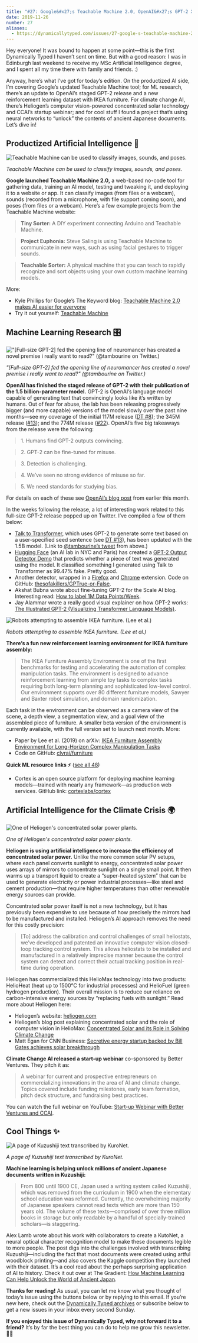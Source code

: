 ```yaml
---
title: "#27: Google&#x27;s Teachable Machine 2.0, OpenAI&#x27;s GPT-2 XL, and capturing solar energy with AI "
date: 2019-11-26
number: 27
aliases:
  - https://dynamicallytyped.com/issues/27-google-s-teachable-machine-2-0-openai-s-gpt-2-xl-and-capturing-solar-energy-with-ai-209719
---
```


Hey everyone!
It was bound to happen at some point—this is the first Dynamically Typed I haven’t sent on time.
But with a good reason: I was in Edinburgh last weekend to receive my MSc Artificial Intelligence degree, and I spent all my time there with family and friends.
:)

Anyway, here’s what I’ve got for today’s edition.
On the productized AI side, I’m covering Google’s updated Teachable Machine tool; for ML research, there’s an update to OpenAI’s staged GPT-2 release and a new reinforcement learning dataset with IKEA furniture.
For climate change AI, there’s Heliogen’s computer vision-powered concentrated solar technology and CCAI’s startup webinar; and for cool stuff I found a project that’s using neural networks to “unlock” the contents of ancient Japanese documents.
Let’s dive in!

## Productized Artificial Intelligence 🔌

![Teachable Machine can be used to classify images, sounds, and poses.](https://s3.amazonaws.com/revue/items/images/005/259/075/mail/83ff0b71d1ed7dd84d6af925dc2f6016.png?1574757812)

_Teachable Machine can be used to classify images, sounds, and poses._

**Google launched Teachable Machine 2.0,** a web-based no-code tool for gathering data, training an AI model, testing and tweaking it, and deploying it to a website or app.
It can classify images (from files or a webcam), sounds (recorded from a microphone, with file support coming soon), and poses (from files or a webcam).
Here’s a few example projects from the Teachable Machine website:

> **Tiny Sorter:** A DIY experiment connecting Arduino and Teachable Machine.

> **Project Euphonia:** Steve Saling is using Teachable Machine to communicate in new ways, such as using facial gestures to trigger sounds.

> **Teachable Sorter:** A physical machine that you can teach to rapidly recognize and sort objects using your own custom machine learning models.

More:

* Kyle Phillips for Google’s The Keyword blog: [Teachable Machine 2.0 makes AI easier for everyone](https://www.blog.google/technology/ai/teachable-machine/?utm_campaign=Dynamically%20Typed&utm_medium=email&utm_source=Revue%20newsletter)
* Try it out yourself: [Teachable Machine](http://Teachable%20Machine)

## Machine Learning Research 🎛

!["[Full-size GPT-2] fed the opening line of neuromancer has created a novel premise i really want to read?" (@tambourine on Twitter.)](https://s3.amazonaws.com/revue/items/images/005/258/087/mail/daa1bc35477ab531e6075ac4d67920b2.jpeg?1574717202)

_"[Full-size GPT-2] fed the opening line of neuromancer has created a novel premise i really want to read?" (@tambourine on Twitter.)_

**OpenAI has finished the staged release of GPT-2 with their publication of the 1.5 billion-parameter model.**
GPT-2 is OpenAI’s language model capable of generating text that convincingly looks like it’s written by humans.
Out of fear for abuse, the lab has been releasing progressively bigger (and more capable) versions of the model slowly over the past nine months—see my coverage of the initial 117M release ([DT #8](https://dynamicallytyped.com/issues/8-should-openai-open-source-their-impressive-new-language-model-161119?utm_campaign=Dynamically%20Typed&utm_medium=email&utm_source=Revue%20newsletter)); the 345M release ([#13](https://dynamicallytyped.com/issues/13-caption-this-new-ai-powered-features-at-google-i-o-and-openai-s-staged-gpt-2-release-175669?utm_campaign=Dynamically%20Typed&utm_medium=email&utm_source=Revue%20newsletter)); and the 774M release ([#22](https://dynamicallytyped.com/issues/22-mobile-apps-that-identify-plant-species-ai-powered-posture-correction-and-my-new-job-197292?utm_campaign=Dynamically%20Typed&utm_medium=email&utm_source=Revue%20newsletter)).
OpenAI’s five big takeaways from the release were the following:

> 1\.
> Humans find GPT-2 outputs convincing.

> 2\.
> GPT-2 can be fine-tuned for misuse.

> 3\.
> Detection is challenging.

> 4\.
> We’ve seen no strong evidence of misuse so far.

> 5\.
> We need standards for studying bias.

For details on each of these see [OpenAI’s blog post](https://openai.com/blog/gpt-2-1-5b-release/?utm_campaign=Dynamically%20Typed&utm_medium=email&utm_source=Revue%20newsletter#fnref2) from earlier this month.

In the weeks following the release, a lot of interesting work related to this full-size GPT-2 release popped up on Twitter.
I’ve compiled a few of them below:

* [Talk to Transformer](https://talktotransformer.com/?utm_campaign=Dynamically%20Typed&utm_medium=email&utm_source=Revue%20newsletter), which uses GPT-2 to generate some text based on a user-specified seed sentence (see [DT #13](https://dynamicallytyped.com/issues/13-caption-this-new-ai-powered-features-at-google-i-o-and-openai-s-staged-gpt-2-release-175669?utm_campaign=Dynamically%20Typed&utm_medium=email&utm_source=Revue%20newsletter)), has been updated with the 1.5B model. (Link to [@tambourine’s tweet](https://twitter.com/tambourine/status/1192297222714601474?utm_campaign=Dynamically%20Typed&utm_medium=email&utm_source=Revue%20newsletter) from above.)
* [Hugging Face](https://huggingface.co/?utm_campaign=Dynamically%20Typed&utm_medium=email&utm_source=Revue%20newsletter) (an AI lab in NYC and Paris) has created a [GPT-2 Output Detector Demo](https://huggingface.co/openai-detector?utm_campaign=Dynamically%20Typed&utm_medium=email&utm_source=Revue%20newsletter) that predicts whether a piece of text was generated using the model. It classified something I generated using Talk to Transformer as 99.47% fake. Pretty good.
* Another detector, wrapped in a [Firefox](https://addons.mozilla.org/en-US/firefox/addon/gptrue-or-false/?utm_campaign=Dynamically%20Typed&utm_medium=email&utm_source=Revue%20newsletter) and [Chrome](https://chrome.google.com/webstore/detail/gptrue-or-false/bikcfchmnacmfhneafnpfekgfhckplfj?utm_campaign=Dynamically%20Typed&utm_medium=email&utm_source=Revue%20newsletter) extension. Code on GitHub: [thesofakillers/GPTrue-or-False](https://github.com/thesofakillers/GPTrue-or-False?utm_campaign=Dynamically%20Typed&utm_medium=email&utm_source=Revue%20newsletter).
* Akshat Bubna wrote about fine-tuning GPT-2 for the Scale AI blog. Interesting read: [How to label 1M Data Points/Week](https://scale.com/blog/how-to-label-1m-data-points-week?utm_campaign=Dynamically%20Typed&utm_medium=email&utm_source=Revue%20newsletter).
* Jay Alammar wrote a really good visual explainer on how GPT-2 works: [The Illustrated GPT-2 (Visualizing Transformer Language Models)](https://jalammar.github.io/illustrated-gpt2/?utm_campaign=Dynamically%20Typed&utm_medium=email&utm_source=Revue%20newsletter).

![Robots attempting to assemble IKEA furniture. (Lee et al.)](https://s3.amazonaws.com/revue/items/images/005/259/004/mail/a837680a079e756f93aa67bd38743ab6.jpeg?1574756783)

_Robots attempting to assemble IKEA furniture. (Lee et al.)_

**There’s a fun new reinforcement learning environment for IKEA furniture assembly:**

> The IKEA Furniture Assembly Environment is one of the first benchmarks for testing and accelerating the automation of complex manipulation tasks.
> The environment is designed to advance reinforcement learning from simple toy tasks to complex tasks requiring both long-term planning and sophisticated low-level control.
> Our environment supports over 80 different furniture models, Sawyer and Baxter robot simulation, and domain randomization.

Each task in the environment can be observed as a camera view of the scene, a depth view, a segmentation view, and a goal view of the assembled piece of furniture.
A smaller beta version of the environment is currently available, with the full version set to launch next month.
More:

* Paper by Lee et al. (2019) on arXiv: [IKEA Furniture Assembly Environment for Long-Horizon Complex Manipulation Tasks](https://arxiv.org/abs/1911.07246?utm_campaign=Dynamically%20Typed&utm_medium=email&utm_source=Revue%20newsletter)
* Code on GitHub: [clvrai/furniture](https://github.com/clvrai/furniture?utm_campaign=Dynamically%20Typed&utm_medium=email&utm_source=Revue%20newsletter)

**Quick ML resource links ⚡️** ([see all 48](https://www.notion.so/adab36fecaea4306880898f41dcb9cb3?utm_campaign=Dynamically%20Typed&utm_medium=email&utm_source=Revue%20newsletter&v=cb3a74562c914234ac171931dad6c2e4))

* Cortex is an open source platform for deploying machine learning models—trained with nearly any framework—as production web services. GitHub link: [cortexlabs/cortex](https://github.com/cortexlabs/cortex?utm_campaign=Dynamically%20Typed&utm_medium=email&utm_source=Revue%20newsletter)

## Artificial Intelligence for the Climate Crisis 🌍

![One of Heliogen's concentrated solar power plants.](https://s3.amazonaws.com/revue/items/images/005/251/927/mail/4ebe7db0164bb076b1995e84332faf26.jpeg?1574605149)

_One of Heliogen's concentrated solar power plants._

**Heliogen is using artificial intelligence to increase the efficiency of concentrated solar power.**
Unlike the more common solar PV setups, where each panel converts sunlight to energy, concentrated solar power uses arrays of mirrors to concentrate sunlight on a single small point.
It then warms up a transport liquid to create a “super-heated system” that can be used to generate electricity or power industrial processes—like steel and cement production—that require higher temperatures than other renewable energy sources can provide.

Concentrated solar power itself is not a new technology, but it has previously been expensive to use because of how precisely the mirrors had to be manufactured and installed.
Heliogen’s AI approach removes the need for this costly precision:

> [To] address the calibration and control challenges of small heliostats, we’ve developed and patented an innovative computer vision closed-loop tracking control system.
> This allows heliostats to be installed and manufactured in a relatively imprecise manner because the control system can detect and correct their actual tracking position in real-time during operation.

Heliogen has commercialized this HelioMax technology into two products: HelioHeat (heat up to 1500°C for industrial processes) and HelioFuel (green hydrogen production).
Their overall mission is to reduce our reliance on carbon-intensive energy sources by “replacing fuels with sunlight.” Read more about Heliogen here:

* Heliogen’s website: [heliogen.com](https://heliogen.com/?utm_campaign=Dynamically%20Typed&utm_medium=email&utm_source=Revue%20newsletter)
* Heliogen’s blog post explaining concentrated solar and the role of computer vision in HelioMax: [Concentrated Solar and its Role in Solving Climate Change](https://heliogen.com/concentrated-solar-and-its-role-in-solving-climate-change/?utm_campaign=Dynamically%20Typed&utm_medium=email&utm_source=Revue%20newsletter)
* Matt Egan for CNN Business: [Secretive energy startup backed by Bill Gates achieves solar breakthrough](https://edition.cnn.com/2019/11/19/business/heliogen-solar-energy-bill-gates/index.html?utm_campaign=Dynamically%20Typed&utm_medium=email&utm_source=Revue%20newsletter)

**Climate Change AI released a start-up webinar** co-sponsored by Better Ventures.
They pitch it as:

> A webinar for current and prospective entrepreneurs on commercializing innovations in the area of AI and climate change.
> Topics covered include funding milestones, early team formation, pitch deck structure, and fundraising best practices.

You can watch the full webinar on YouTube: [Start-up Webinar with Better Ventures and CCAI](https://www.youtube.com/watch?utm_campaign=Dynamically%20Typed&utm_medium=email&utm_source=Revue%20newsletter&v=TCeBXxj5GUU).

## Cool Things ✨

![A page of Kuzushiji text transcribed by KuroNet.](https://s3.amazonaws.com/revue/items/images/005/259/158/mail/bb0f1f05379801ffe3e877453419d901.jpeg?1574759032)

_A page of Kuzushiji text transcribed by KuroNet._

**Machine learning is helping unlock millions of ancient Japanese documents written in Kuzushiji:**

> From 800 until 1900 CE, Japan used a writing system called Kuzushiji, which was removed from the curriculum in 1900 when the elementary school education was reformed.
> Currently, the overwhelming majority of Japanese speakers cannot read texts which are more than 150 years old.
> The volume of these texts—comprised of over three million books in storage but only readable by a handful of specially-trained scholars—is staggering.

Alex Lamb wrote about his work with collaborators to create a KutoNet, a neural optical character recognition model to make these documents legible to more people.
The post digs into the challenges involved with transcribing Kuzushiji—including the fact that most documents were created using artful woodblock printing—and also covers the Kaggle competition they launched with their dataset.
It’s a cool read about the perhaps surprising application of AI to history.
Check it out over at The Gradient: [How Machine Learning Can Help Unlock the World of Ancient Japan](https://thegradient.pub/machine-learning-ancient-japan/?utm_campaign=Dynamically%20Typed&utm_medium=email&utm_source=Revue%20newsletter).

**Thanks for reading!**
As usual, you can let me know what you thought of today’s issue using the buttons below or by replying to this email.
If you’re new here, check out the [Dynamically Typed archives](https://dynamicallytyped.com/?utm_campaign=Dynamically%20Typed&utm_medium=email&utm_source=Revue%20newsletter) or subscribe below to get a new issues in your inbox every second Sunday.

**If you enjoyed this issue of Dynamically Typed, why not forward it to a friend?**
It’s by far the best thing you can do to help me grow this newsletter.
👨‍🎓